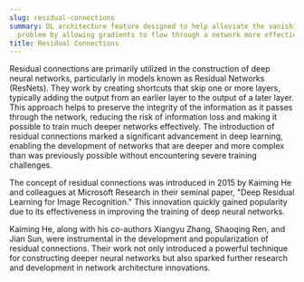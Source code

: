 ```yaml
---
slug: residual-connections
summary: DL architecture feature designed to help alleviate the vanishing gradient
  problem by allowing gradients to flow through a network more effectively.
title: Residual Connections
---
```


Residual connections are primarily utilized in the construction of deep neural networks, particularly in models known as Residual Networks (ResNets). They work by creating shortcuts that skip one or more layers, typically adding the output from an earlier layer to the output of a later layer. This approach helps to preserve the integrity of the information as it passes through the network, reducing the risk of information loss and making it possible to train much deeper networks effectively. The introduction of residual connections marked a significant advancement in deep learning, enabling the development of networks that are deeper and more complex than was previously possible without encountering severe training challenges.

The concept of residual connections was introduced in 2015 by Kaiming He and colleagues at Microsoft Research in their seminal paper, "Deep Residual Learning for Image Recognition." This innovation quickly gained popularity due to its effectiveness in improving the training of deep neural networks.

Kaiming He, along with his co-authors Xiangyu Zhang, Shaoqing Ren, and Jian Sun, were instrumental in the development and popularization of residual connections. Their work not only introduced a powerful technique for constructing deeper neural networks but also sparked further research and development in network architecture innovations.